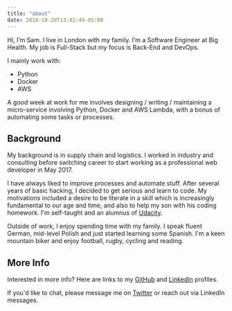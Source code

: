 ```yaml
---
title: "about"
date: 2018-10-28T13:42:49-05:00
---
```


Hi, I’m Sam. I live in London with my family. I’m a Software Engineer at Big Health. My job is Full-Stack but my focus is Back-End and DevOps.

I mainly work with:

* Python
* Docker
* AWS

A good week at work for me involves designing / writing / maintaining a micro-service involving Python, Docker and AWS Lambda, with a bonus of automating some tasks or processes.


## Background

My background is in supply chain and logistics. I worked in industry and consulting before switching career to start working as a professional web developer in May 2017.

I have always liked to improve processes and automate stuff. After several years of basic hacking, I decided to get serious and learn to code. My motivations included a desire to be literate in a skill which is increasingly fundamental to our age and time, and also to help my son with his coding homework. I'm self-taught and an alumnus of [Udacity](https://www.udacity.com/).

Outside of work, I enjoy spending time with my family. I speak fluent German, mid-level Polish and just started learning some Spanish. I'm a keen mountain biker and enjoy football, rugby, cycling and reading.

## More Info

Interested in more info? Here are links to my [GitHub](https://github.com/sam-atkins) and [LinkedIn](https://www.linkedin.com/in/atkinssam/) profiles.

If you'd like to chat, please message me on [Twitter](https://twitter.com/dev__sam) or reach out via LinkedIn messages.
